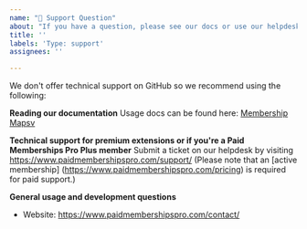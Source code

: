 ```yaml
---
name: "💬 Support Question"
about: "If you have a question, please see our docs or use our helpdesk."
title: ''
labels: 'Type: support'
assignees: ''

---
```


We don't offer technical support on GitHub so we recommend using the following:

**Reading our documentation**
Usage docs can be found here: [Membership Mapsv](https://www.paidmembershipspro.com/add-ons/membership-maps/)

**Technical support for premium extensions or if you're a Paid Memberships Pro Plus member**
Submit a ticket on our helpdesk by visiting https://www.paidmembershipspro.com/support/ (Please note that an [active membership] (https://www.paidmembershipspro.com/pricing) is required for paid support.)

**General usage and development questions**
- Website: https://www.paidmembershipspro.com/contact/
